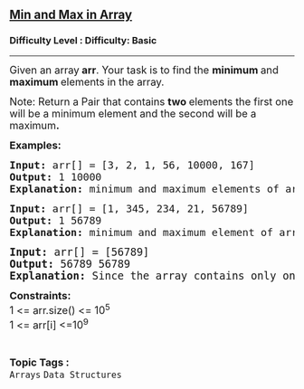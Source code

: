 <h2><a href="https://www.geeksforgeeks.org/problems/find-minimum-and-maximum-element-in-an-array4428/1?page=1&category=Arrays,python&difficulty=Basic&status=unsolved,attempted&sortBy=submissions">Min and Max in Array</a></h2><h3>Difficulty Level : Difficulty: Basic</h3><hr><div class="problems_problem_content__Xm_eO"><p><span style="font-size: 18px;">Given an array<strong> arr</strong>. Your task is to find the <strong>minimum </strong>and<strong> maximum </strong>elements in the&nbsp;array.</span></p>
<p><span style="font-size: 18px;">Note: Return a Pair that contains <strong>two </strong>elements the first one will be a minimum element and the second will be a maximum<strong>.</strong></span></p>
<p><span style="font-size: 18px;"><strong>Examples:</strong></span></p>
<pre><span style="font-size: 18px;"><strong>Input: </strong>arr[] = [3, 2, 1, 56, 10000, 167]
<strong>Output: </strong>1 10000<br><strong>Explanation:</strong> minimum and maximum elements of array are 1 and 10000.</span></pre>
<pre><span style="font-size: 18px;"><strong>Input: </strong>arr[] = [1, 345, 234, 21, 56789]
<strong>Output: </strong>1 56789<br><strong>Explanation:</strong> minimum and maximum element of array are 1 and 56789.<br></span></pre>
<pre><span style="font-size: 14pt;"><strong>Input: </strong>arr[] = [56789]
<strong>Output: </strong>56789 56789</span><br><span style="font-size: 14pt;"><strong>Explanation:</strong> Since the array contains only one element so both min &amp; max are same.</span></pre>
<p><span style="font-size: 18px;"><strong>Constraints:</strong><br>1 &lt;= arr.size() &lt;= 10<sup>5</sup><br>1 &lt;= arr[i] &lt;=10<sup>9</sup></span></p></div><br><p><span style=font-size:18px><strong>Topic Tags : </strong><br><code>Arrays</code>&nbsp;<code>Data Structures</code>&nbsp;